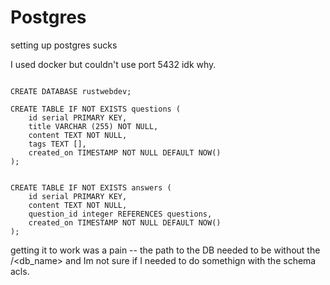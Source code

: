 


# Postgres

setting up postgres sucks

I used docker but couldn't use port 5432 idk why.


```

CREATE DATABASE rustwebdev;

CREATE TABLE IF NOT EXISTS questions (
    id serial PRIMARY KEY,
    title VARCHAR (255) NOT NULL,
    content TEXT NOT NULL,
    tags TEXT [],
    created_on TIMESTAMP NOT NULL DEFAULT NOW()
);


CREATE TABLE IF NOT EXISTS answers (
    id serial PRIMARY KEY,
    content TEXT NOT NULL,
    question_id integer REFERENCES questions,
    created_on TIMESTAMP NOT NULL DEFAULT NOW()
);

```

getting it to work was a pain -- the path to the DB needed to be without the /<db_name>
and Im not sure if I needed to do somethign with the schema acls.
